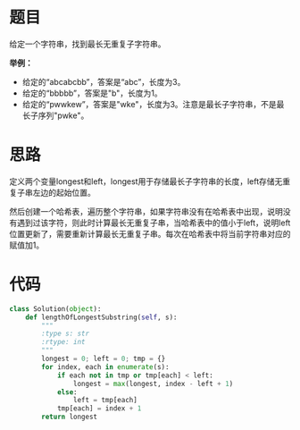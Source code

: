 # 题目

给定一个字符串，找到最长无重复子字符串。

**举例：**

 - 给定的“abcabcbb”，答案是“abc”，长度为3。
 - 给定的“bbbbb”，答案是"b"，长度为1。
 - 给定的“pwwkew”，答案是"wke"，长度为3。注意是最长子字符串，不是最长子序列"pwke"。


# 思路

定义两个变量longest和left，longest用于存储最长子字符串的长度，left存储无重复子串左边的起始位置。

然后创建一个哈希表，遍历整个字符串，如果字符串没有在哈希表中出现，说明没有遇到过该字符，则此时计算最长无重复子串，当哈希表中的值小于left，说明left位置更新了，需要重新计算最长无重复子串。每次在哈希表中将当前字符串对应的赋值加1。

# 代码

``` python
class Solution(object):
    def lengthOfLongestSubstring(self, s):
        """
        :type s: str
        :rtype: int
        """
        longest = 0; left = 0; tmp = {}
        for index, each in enumerate(s):
            if each not in tmp or tmp[each] < left:
                longest = max(longest, index - left + 1)
            else:
                left = tmp[each]
            tmp[each] = index + 1
        return longest
```
